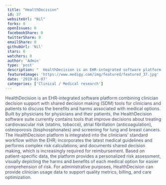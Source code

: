 ```yaml
--- 
 title: "HealthDecision" 
 id: 37  
 websiteUrl: "Nil" 
 forks: 0 
 openIssues: 0  
 facebookShare: 0  
 twitterShare: 0  
 emailShare: 0  
 githubUrl: 'Nil'
 stars: 0 
 watchers: 0 
 author: 'Admin' 
 type: 'post' 
 description: "  HealthDecision is an EHR-integrated software platform combining clinician decision support with shared decision making (SDM) tools for clinicians an"
 featuredimage: 'https://www.medigy.com/img/featured/featured_37.jpg' 
 date: '2019-01-07'
 categories: ['Clinical / Medical research']
---
```

<div>  
</div><div><span style="color: rgb(67, 80, 101); font-family: "Open Sans", sans-serif; font-size: 15px;">HealthDecision is an EHR-integrated software platform combining clinician decision support with shared decision making (SDM) tools for clinicians and patients to discuss the benefits and harms associated with medical options. Built by physicians for physicians and their patients, the HealthDecision software suite currently contains tools that improve decisions about treating cardiovascular risk (statins, tobacco), atrial fibrillation (anticoagulation), osteoporosis (bisphosphonates) and screening for lung and breast cancers. The HealthDecision platform is integrated into the clinicians’ standard workflow within the EHR; incorporates the latest medical guidelines and performs complex risk calculations; and documents shared decision making, which is increasingly required for reimbursement. Based on patient-specific data, the platform provides a personalized risk assessment, visually depicting the harms and benefits of each medical option for easier comprehension of risk. For administrative purposes, HealthDecision can provide clinician usage data to support quality metrics, billing, and care optimization.</span>  
</div>